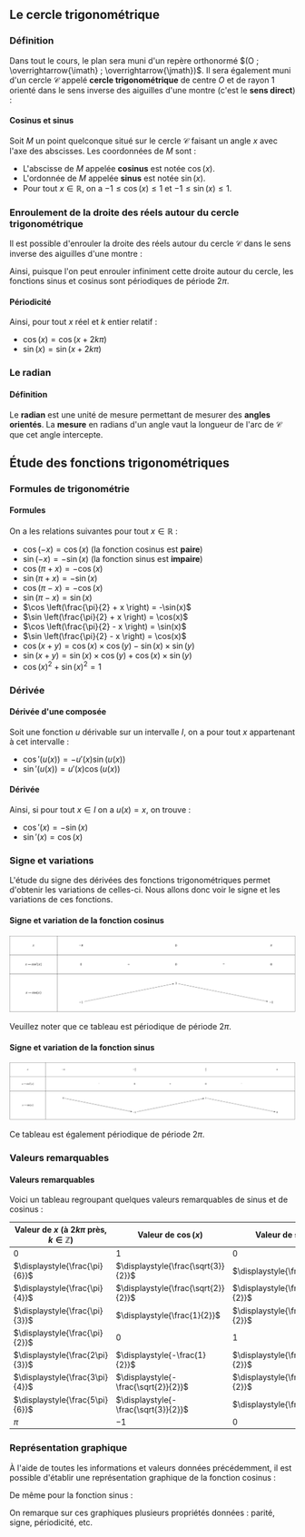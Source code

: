 ## Le cercle trigonométrique

### Définition

Dans tout le cours, le plan sera muni d'un repère orthonormé $(O ; \overrightarrow{\imath} ; \overrightarrow{\jmath})$.
Il sera également muni d'un cercle $\mathcal{C}$ appelé **cercle trigonométrique** de centre $O$ et de rayon $1$ orienté
dans le sens inverse des aiguilles d'une montre (c'est le **sens direct**) :

<representation geogebra-id="t52gsb2h"></representation>

<bubble variant="formula">

#### Cosinus et sinus

Soit $M$ un point quelconque situé sur le cercle $\mathcal{C}$ faisant un angle $x$ avec l'axe des abscisses. Les
coordonnées de $M$ sont :

* L'abscisse de $M$ appelée **cosinus** est notée $\cos(x)$.
* L'ordonnée de $M$ appelée **sinus** est notée $\sin(x)$.
* Pour tout $x \in \mathbb{R}$, on a $-1 \leq \cos(x) \leq 1$ et $-1 \leq \sin(x) \leq 1$.

</bubble>

### Enroulement de la droite des réels autour du cercle trigonométrique

Il est possible d'enrouler la droite des réels autour du cercle $\mathcal{C}$ dans le sens inverse des aiguilles d'une
montre :

<representation geogebra-id="b4vazqb5"></representation>

Ainsi, puisque l'on peut enrouler infiniment cette droite autour du cercle, les fonctions sinus et cosinus sont
périodiques de période $2\pi$.

<bubble variant="formula">

#### Périodicité

Ainsi, pour tout $x$ réel et $k$ entier relatif :

* $\cos(x) = \cos(x + 2k\pi)$
* $\sin(x) = \sin(x + 2k\pi)$

</bubble>

### Le radian

<bubble variant="formula">

#### Définition

Le **radian** est une unité de mesure permettant de mesurer des **angles orientés**. La **mesure** en radians d'un angle
vaut la longueur de l'arc de $\mathcal{C}$ que cet angle intercepte.

</bubble>

<representation geogebra-id="yh9n8feb"></representation>

## Étude des fonctions trigonométriques

### Formules de trigonométrie

<bubble variant="formula">

#### Formules

On a les relations suivantes pour tout $x \in \mathbb{R}$ :

* $\cos(-x) = \cos(x)$ (la fonction cosinus est **paire**)
* $\sin(-x) = -\sin(x)$ (la fonction sinus est **impaire**)
* $\cos(\pi + x) = -\cos(x)$
* $\sin(\pi + x) = -\sin(x)$
* $\cos(\pi - x) = -\cos(x)$
* $\sin(\pi - x) = \sin(x)$
* $\cos \left(\frac{\pi}{2} + x \right) = -\sin(x)$
* $\sin \left(\frac{\pi}{2} + x \right) = \cos(x)$
* $\cos \left(\frac{\pi}{2} - x \right) = \sin(x)$
* $\sin \left(\frac{\pi}{2} - x \right) = \cos(x)$
* $\cos(x + y) = \cos(x) \times \cos(y) - \sin(x) \times \sin(y)$
* $\sin(x + y) = \sin(x) \times \cos(y) + \cos(x) \times \sin(y)$
* $\cos(x)^2 + \sin(x)^2 = 1$

</bubble>

### Dérivée

<bubble variant="formula">

#### Dérivée d'une composée

Soit une fonction $u$ dérivable sur un intervalle $I$, on a pour tout $x$ appartenant à cet intervalle :

* $\cos'(u(x)) = -u'(x)\sin(u(x))$
* $\sin'(u(x)) = u'(x)\cos(u(x))$

</bubble>

<bubble variant="formula">

#### Dérivée

Ainsi, si pour tout $x \in I$ on a $u(x) = x$, on trouve :

* $\cos'(x) = -\sin(x)$
* $\sin'(x) = \cos(x)$

</bubble>

### Signe et variations

L'étude du signe des dérivées des fonctions trigonométriques permet d'obtenir les variations de celles-ci. Nous allons
donc voir le signe et les variations de ces fonctions.

<bubble variant="formula" content-width="big">

#### Signe et variation de la fonction cosinus

![Tableau de variations de la fonction cosinus](/img/lessons/premiere/fonctions-trigonometriques/variations-cos.svg)

Veuillez noter que ce tableau est périodique de période $2\pi$.

</bubble>

<bubble variant="formula" content-width="big">

#### Signe et variation de la fonction sinus

![Tableau de variations de la fonction sinus](/img/lessons/premiere/fonctions-trigonometriques/variations-sin.svg)

Ce tableau est également périodique de période $2\pi$.

</bubble>

### Valeurs remarquables

<bubble variant="formula">

#### Valeurs remarquables

Voici un tableau regroupant quelques valeurs remarquables de sinus et de cosinus :

| Valeur de $x$ (à $2k\pi$ près, $k \in \mathbb{Z}$) | Valeur de $\cos(x)$                  | Valeur de $\sin(x)$                 |
| -------------------------------------------------- | ------------------------------------ | ----------------------------------- |
| $0$                                                | $1$                                  | $0$                                 |
| $\displaystyle{\frac{\pi}{6}}$                     | $\displaystyle{\frac{\sqrt{3}}{2}}$  | $\displaystyle{\frac{1}{2}}$        |
| $\displaystyle{\frac{\pi}{4}}$                     | $\displaystyle{\frac{\sqrt{2}}{2}}$  | $\displaystyle{\frac{\sqrt{2}}{2}}$ |
| $\displaystyle{\frac{\pi}{3}}$                     | $\displaystyle{\frac{1}{2}}$         | $\displaystyle{\frac{\sqrt{3}}{2}}$ |
| $\displaystyle{\frac{\pi}{2}}$                     | $0$                                  | $1$                                 |
| $\displaystyle{\frac{2\pi}{3}}$                    | $\displaystyle{-\frac{1}{2}}$        | $\displaystyle{\frac{\sqrt{3}}{2}}$ |
| $\displaystyle{\frac{3\pi}{4}}$                    | $\displaystyle{-\frac{\sqrt{2}}{2}}$ | $\displaystyle{\frac{\sqrt{2}}{2}}$ |
| $\displaystyle{\frac{5\pi}{6}}$                    | $\displaystyle{-\frac{\sqrt{3}}{2}}$ | $\displaystyle{\frac{1}{2}}$        |
| $\pi$                                              | $-1$                                 | $0$                                 |

</bubble>

### Représentation graphique

À l'aide de toutes les informations et valeurs données précédemment, il est possible d'établir une représentation
graphique de la fonction cosinus :

<representation geogebra-id="gkpmaugu"></representation>

De même pour la fonction sinus :

<representation geogebra-id="zhwqmkjd"></representation>

On remarque sur ces graphiques plusieurs propriétés données : parité, signe, périodicité, etc.
